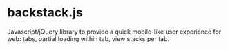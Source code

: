 # backstack.js
Javascript/jQuery library to provide a quick mobile-like user experience for web: tabs, partial loading within tab, view stacks per tab. 
